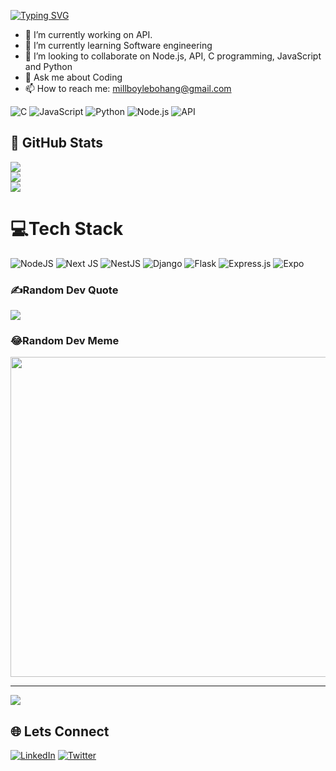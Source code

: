 [![Typing SVG](https://readme-typing-svg.demolab.com?font=Fira+Code&weight=700&size=30&duration=5038&pause=1000&background=FF43B000&random=false&width=435&lines=Hi+There+👋;I+am+an+ALX+Graduate;Full+Stack+Software+Engineer)](https://git.io/typing-svg)

- 🔭 I’m currently working on API.
- 🌱 I’m currently learning Software engineering
- 👯 I’m looking to collaborate on Node.js, API, C programming, JavaScript and Python
- 💬 Ask me about Coding
- 📫 How to reach me: millboylebohang@gmail.com

![C](https://img.shields.io/badge/Language-C-blue)
![JavaScript](https://img.shields.io/badge/Language-JavaScript-yellow)
![Python](https://img.shields.io/badge/Language-Python-green)
![Node.js](https://img.shields.io/badge/Backend-Node.js-brightgreen)
![API](https://img.shields.io/badge/API-RESTful-orange)


## 🚀 GitHub Stats
![](https://github-readme-stats.vercel.app/api?username=Lebohang1821&theme=radical&hide_border=false&include_all_commits=false&count_private=false)<br/>
![](https://github-readme-streak-stats.herokuapp.com/?user=Lebohang1821&theme=radical&hide_border=false)<br/>
![](https://github-readme-stats.vercel.app/api/top-langs/?username=Lebohang1821&theme=radical&hide_border=false&include_all_commits=false&count_private=false&layout=compact)


# 💻Tech Stack
![NodeJS](https://img.shields.io/badge/node.js-6DA55F?style=for-the-badge&logo=node.js&logoColor=white) ![Next JS](https://img.shields.io/badge/Next-black?style=for-the-badge&logo=next.js&logoColor=white) ![NestJS](https://img.shields.io/badge/nestjs-%23E0234E.svg?style=for-the-badge&logo=nestjs&logoColor=white) ![Django](https://img.shields.io/badge/django-%23092E20.svg?style=for-the-badge&logo=django&logoColor=white) ![Flask](https://img.shields.io/badge/flask-%23000.svg?style=for-the-badge&logo=flask&logoColor=white) ![Express.js](https://img.shields.io/badge/express.js-%23404d59.svg?style=for-the-badge&logo=express&logoColor=%2361DAFB) ![Expo](https://img.shields.io/badge/expo-1C1E24?style=for-the-badge&logo=expo&logoColor=#D04A37)

### ✍️Random Dev Quote
![](https://quotes-github-readme.vercel.app/api?type=horizontal&theme=radical)

### 😂Random Dev Meme
<img src="https://random-memer.herokuapp.com/" width="512px"/>

---
[![](https://visitcount.itsvg.in/api?id=Lebohang1821&icon=0&color=0)](https://visitcount.itsvg.in)

## 🌐 Lets Connect

[![LinkedIn](https://img.shields.io/badge/LinkedIn-Connect-blue)](https://www.linkedin.com/in/joshua-chikasha/)
[![Twitter](https://img.shields.io/badge/Twitter-Follow-blue)](https://twitter.com/Lebohang1821)

